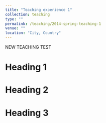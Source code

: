 ```yaml
---
title: "Teaching experience 1"
collection: teaching
type: ""
permalink: /teaching/2014-spring-teaching-1
venue: ""
location: "City, Country"
---
```


NEW TEACHING TEST

Heading 1
======

Heading 2
======

Heading 3
======
